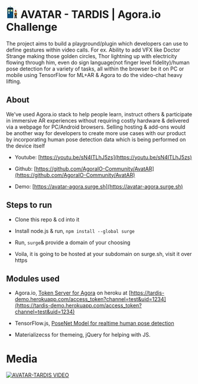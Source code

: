 # ![TARDIS](https://github.com/iakashpaul/tardis-agora/raw/master/favicon.jpg "TARDIS") AVATAR - TARDIS | Agora.io Challenge

The project aims to build a playground/plugin which developers can use to define gestures within video calls. For ex. Ability to add VFX like Doctor Strange making those golden circles, Thor lightning up with electricity flowing through him, even do sign language(not finger level fidelity)/human pose detection for a variety of tasks, all within the browser be it on PC or mobile using TensorFlow for ML+AR & Agora to do the video-chat heavy lifting.

## About

We've used Agora.io stack to help people learn, instruct others & participate in immersive AR experiences without requiring costly hardware & delivered via a webpage for PC/Android browsers. Selling hosting & add-ons would be another way for developers to create more use cases with our product by incorporating human pose detection data which is being performed on the device itself

- Youtube: [https://youtu.be/sN4ITLhJ5zs](https://youtu.be/sN4ITLhJ5zs)

- Github: [https://github.com/AgoraIO-Community/AvatAR](https://github.com/AgoraIO-Community/AvatAR)

- Demo: [https://avatar-agora.surge.sh](https://avatar-agora.surge.sh)

## Steps to run

- Clone this repo & cd into it

- Install node.js & run, `npm install --global surge`

- Run, `surge`& provide a domain of your choosing

- Voila, it is going to be hosted at your subdomain on surge.sh, visit it over https

## Modules used

- Agora.io, [Token Server for Agora](https://github.com/AgoraIO-Community/TokenServer-nodejs) on heroku at [https://tardis-demo.herokuapp.com/access_token?channel=test&uid=1234](https://tardis-demo.herokuapp.com/access_token?channel=test&uid=1234)

- TensorFlow.js, [PoseNet Model for realtime human pose detection](https://github.com/ml5js/ml5-examples/tree/release/javascript/PoseNet)

- Materializecss for themeing, jQuery for helping with JS.

# Media

[![AVATAR-TARDIS VIDEO](http://img.youtube.com/vi/sN4ITLhJ5zs/0.jpg)](http://www.youtube.com/watch?v=sN4ITLhJ5zs)

